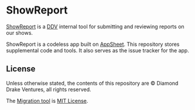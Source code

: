 # ShowReport

[ShowReport] is a [DDV] internal tool for submitting and reviewing reports on our shows.

ShowReport is a codeless app built on [AppSheet].
This repository stores supplemental code and tools.
It also serves as the issue tracker for the app.

## License

Unless otherwise stated, the contents of this repository are © Diamond Drake Ventures, all rights
reserved.

The [Migration tool](migrator) is [MIT License](migrator/LICENSE).

[DDV]: http://diamonddrake.co
[ShowReport]: https://www.appsheet.com/start/636a018f-4165-436b-ba1f-251e72d7205e
[AppSheet]: https://www.appsheet.com/
